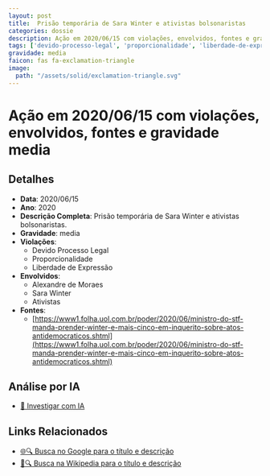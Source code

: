 ```yaml
---
layout: post
title:  Prisão temporária de Sara Winter e ativistas bolsonaristas
categories: dossie
description: Ação em 2020/06/15 com violações, envolvidos, fontes e gravidade media
tags: ['devido-processo-legal', 'proporcionalidade', 'liberdade-de-expressao', 'alexandre-de-moraes', 'sara-winter', 'ativistas', 'gravidade-media']
gravidade: media
faicon: fas fa-exclamation-triangle
image:
  path: "/assets/solid/exclamation-triangle.svg"
---
```


# Ação em 2020/06/15 com violações, envolvidos, fontes e gravidade media

## Detalhes
- **Data**: 2020/06/15
- **Ano**: 2020
- **Descrição Completa**: Prisão temporária de Sara Winter e ativistas bolsonaristas.
- **Gravidade**: media <i class="fas fas fa-exclamation-triangle fa-2x"></i>
- **Violações**:
  - Devido Processo Legal
  - Proporcionalidade
  - Liberdade de Expressão
- **Envolvidos**:
  - Alexandre de Moraes
  - Sara Winter
  - Ativistas
- **Fontes**:
  - [https://www1.folha.uol.com.br/poder/2020/06/ministro-do-stf-manda-prender-winter-e-mais-cinco-em-inquerito-sobre-atos-antidemocraticos.shtml](https://www1.folha.uol.com.br/poder/2020/06/ministro-do-stf-manda-prender-winter-e-mais-cinco-em-inquerito-sobre-atos-antidemocraticos.shtml)

## Análise por IA
- [🤖 Investigar com IA](https://www.perplexity.ai/search?q=%22Alexandre%20de%20Moraes%22%20Pris%C3%A3o%20tempor%C3%A1ria%20de%20Sara%20Winter%20e%20ativistas%20bolsonaristas%20Pris%C3%A3o%20tempor%C3%A1ria%20de%20Sara%20Winter%20e%20ativistas%20bolsonaristas.%20Devido%20Processo%20Legal%20Proporcionalidade%20Liberdade%20de%20Express%C3%A3o%202020%20gravidade%20media)

## Links Relacionados
- [🌐🔍 Busca no Google para o título e descrição](https://www.google.com/search?q=%22Alexandre%20de%20Moraes%22%20Pris%C3%A3o%20tempor%C3%A1ria%20de%20Sara%20Winter%20e%20ativistas%20bolsonaristas%20Pris%C3%A3o%20tempor%C3%A1ria%20de%20Sara%20Winter%20e%20ativistas%20bolsonaristas.%20Devido%20Processo%20Legal%20Proporcionalidade%20Liberdade%20de%20Express%C3%A3o%202020%20gravidade%20media)
- [📖🔍 Busca na Wikipedia para o título e descrição](https://pt.wikipedia.org/w/index.php?search=%22Alexandre%20de%20Moraes%22%20Pris%C3%A3o%20tempor%C3%A1ria%20de%20Sara%20Winter%20e%20ativistas%20bolsonaristas%20Pris%C3%A3o%20tempor%C3%A1ria%20de%20Sara%20Winter%20e%20ativistas%20bolsonaristas.%20Devido%20Processo%20Legal%20Proporcionalidade%20Liberdade%20de%20Express%C3%A3o%202020%20gravidade%20media)

